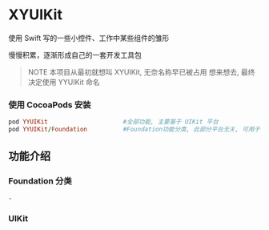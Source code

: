 # XYUIKit

使用 Swift 写的一些小控件、工作中某些组件的雏形

慢慢积累，逐渐形成自己的一套开发工具包

> NOTE
> 本项目从最初就想叫 XYUIKit, 无奈名称早已被占用
> 想来想去, 最终决定使用 YYUIKit 命名

### 使用 CocoaPods 安装

```ruby
pod YYUIKit                     #全部功能, 主要基于 UIKit 平台
pod YYUIKit/Foundation          #Foundation功能分类, 此部分平台无关, 可用于 Apple 全平台开发
```

## 功能介绍
### Foundation 分类
    
    - 
    
### UIKit
